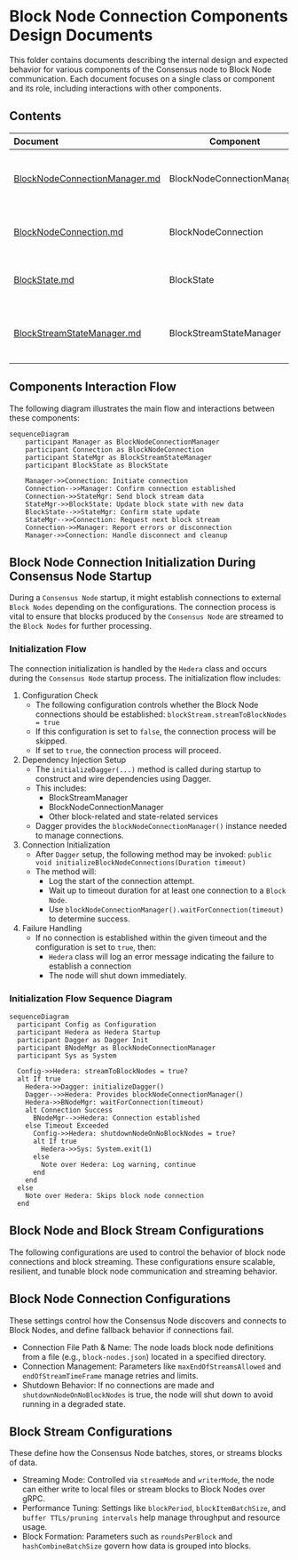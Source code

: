 # Block Node Connection Components Design Documents

This folder contains documents describing the internal design and expected behavior
for various components of the Consensus node to Block Node communication. Each document focuses on a single
class or component and its role, including interactions with other components.

## Contents

| Document                                                       |         Component          | Description                                                                                                 |
|:---------------------------------------------------------------|----------------------------|:------------------------------------------------------------------------------------------------------------|
| [BlockNodeConnectionManager.md](BlockNodeConnectionManager.md) | BlockNodeConnectionManager | Internal design and behavior of the BlockNodeConnectionManager class, managing node connections.            |
| [BlockNodeConnection.md](BlockNodeConnection.md)               | BlockNodeConnection        | Internal design and behavior of the BlockNodeConnection class, representing an individual connection.       |
| [BlockState.md](BlockState.md)                                 | BlockState                 | Internal design of the BlockState component, managing state information for blocks.                         |
| [BlockStreamStateManager.md](BlockStreamStateManager.md)       | BlockStreamStateManager    | Internal design and responsibilities of BlockStreamStateManager, handling stream state and synchronization. |

## Components Interaction Flow

The following diagram illustrates the main flow and interactions between these components:

```mermaid
sequenceDiagram
    participant Manager as BlockNodeConnectionManager
    participant Connection as BlockNodeConnection
    participant StateMgr as BlockStreamStateManager
    participant BlockState as BlockState

    Manager->>Connection: Initiate connection
    Connection-->>Manager: Confirm connection established
    Connection->>StateMgr: Send block stream data
    StateMgr->>BlockState: Update block state with new data
    BlockState-->>StateMgr: Confirm state update
    StateMgr-->>Connection: Request next block stream
    Connection->>Manager: Report errors or disconnection
    Manager->>Connection: Handle disconnect and cleanup
```

## Block Node Connection Initialization During Consensus Node Startup

During a `Consensus Node` startup, it might establish connections to external `Block Nodes` depending on the configurations.
The connection process is vital to ensure that blocks produced by the `Consensus Node` are streamed to the `Block Nodes` for further processing.

### Initialization Flow

The connection initialization is handled by the `Hedera` class and occurs during the `Consensus Node` startup process.
The initialization flow includes:

1. Configuration Check
   - The following configuration controls whether the Block Node connections should be established:
     `blockStream.streamToBlockNodes = true`
   - If this configuration is set to `false`, the connection process will be skipped.
   - If set to `true`, the connection process will proceed.
2. Dependency Injection Setup
   - The `initializeDagger(...)` method is called during startup to construct and wire dependencies using Dagger.
   - This includes:
     - BlockStreamManager
     - BlockNodeConnectionManager
     - Other block-related and state-related services
   - Dagger provides the `blockNodeConnectionManager()` instance needed to manage connections.
3. Connection Initialization
   - After `Dagger` setup, the following method may be invoked:
     `public void initializeBlockNodeConnections(Duration timeout)`
   - The method will:
     - Log the start of the connection attempt.
     - Wait up to timeout duration for at least one connection to a `Block Node`.
     - Use `blockNodeConnectionManager().waitForConnection(timeout)` to determine success.
4. Failure Handling
   - If no connection is established within the given timeout and the configuration is set to `true`, then:
     - `Hedera` class will log an error message indicating the failure to establish a connection
     - The node will shut down immediately.

### Initialization Flow Sequence Diagram

```mermaid
sequenceDiagram
  participant Config as Configuration
  participant Hedera as Hedera Startup
  participant Dagger as Dagger Init
  participant BNodeMgr as BlockNodeConnectionManager
  participant Sys as System

  Config->>Hedera: streamToBlockNodes = true?
  alt If true
    Hedera->>Dagger: initializeDagger()
    Dagger-->>Hedera: Provides blockNodeConnectionManager()
    Hedera->>BNodeMgr: waitForConnection(timeout)
    alt Connection Success
      BNodeMgr-->>Hedera: Connection established
    else Timeout Exceeded
      Config->>Hedera: shutdownNodeOnNoBlockNodes = true?
      alt If true
        Hedera->>Sys: System.exit(1)
      else
        Note over Hedera: Log warning, continue
      end
    end
  else
    Note over Hedera: Skips block node connection
  end
```

## Block Node and Block Stream Configurations

The following configurations are used to control the behavior of block node connections and block streaming.
These configurations ensure scalable, resilient, and tunable block node communication and streaming behavior.

## Block Node Connection Configurations

These settings control how the Consensus Node discovers and connects to Block Nodes, and define fallback behavior if connections fail.
- Connection File Path & Name: The node loads block node definitions from a file (e.g., `block-nodes.json`) located in a specified directory.
- Connection Management: Parameters like `maxEndOfStreamsAllowed` and `endOfStreamTimeFrame` manage retries and limits.
- Shutdown Behavior: If no connections are made and `shutdownNodeOnNoBlockNodes` is true, the node will shut down to avoid running in a degraded state.

## Block Stream Configurations

These define how the Consensus Node batches, stores, or streams blocks of data.
- Streaming Mode: Controlled via `streamMode` and `writerMode`, the node can either write to local files or stream blocks to Block Nodes over gRPC.
- Performance Tuning: Settings like `blockPeriod`, `blockItemBatchSize`, and `buffer TTLs/pruning intervals` help manage throughput and resource usage.
- Block Formation: Parameters such as `roundsPerBlock` and `hashCombineBatchSize` govern how data is grouped into blocks.
